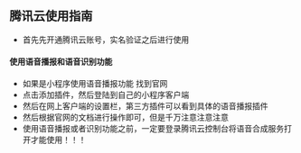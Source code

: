 ## 腾讯云使用指南
* 首先先开通腾讯云账号，实名验证之后进行使用
#### 使用语音播报和语音识别功能
* 如果是小程序使用语音播报功能 找到官网[](https://mp.weixin.qq.com/wxopen/plugindevdoc?appid=wx3e17776051baf153&token=&lang=zh_CN)
* 点击添加插件，然后登陆到自己的小程序客户端
* 然后在网上客户端的设置栏，第三方插件可以看到具体的语音播报插件[](https://mp.weixin.qq.com/wxamp/basicprofile/thirdauth?token=430332896&lang=zh_CN)
* 然后根据官网的文档进行操作即可，但是千万注意注意注意
* 使用语音播报或者识别功能之前，一定要登录腾讯云控制台将语音合成服务打开才能使用！！！
